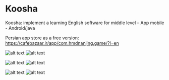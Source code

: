 # Koosha
Koosha: implement a learning English software for middle level – App mobile - Android/java

Persian app store as a free version:
https://cafebazaar.ir/app/com.hmdnanjing.game/?l=en


![alt text](https://s.cafebazaar.ir/1/upload/screenshot/com.hmdnanjing.game0.jpg)
![alt text](https://s.cafebazaar.ir/1/upload/screenshot/com.hmdnanjing.game1.jpg)

![alt text](https://s.cafebazaar.ir/1/upload/screenshot/com.hmdnanjing.game2.jpg)
![alt text](https://s.cafebazaar.ir/1/upload/screenshot/com.hmdnanjing.game3.jpg)

![alt text](https://s.cafebazaar.ir/1/upload/screenshot/com.hmdnanjing.game4.jpg)
![alt text](https://s.cafebazaar.ir/1/upload/screenshot/com.hmdnanjing.game5.jpg)
